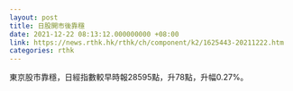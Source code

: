 ```yaml
---
layout: post
title: 日股開市後靠穩
date: 2021-12-22 08:13:12.000000000 +08:00
link: https://news.rthk.hk/rthk/ch/component/k2/1625443-20211222.htm
categories: rthk
---
```


東京股市靠穩，日經指數較早時報28595點，升78點，升幅0.27%。
